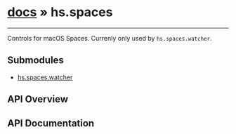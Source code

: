 # [docs](index.md) » hs.spaces
---

Controls for macOS Spaces. Currenly only used by `hs.spaces.watcher`. 

## Submodules
 * [hs.spaces.watcher](hs.spaces.watcher.md)

## API Overview

## API Documentation

